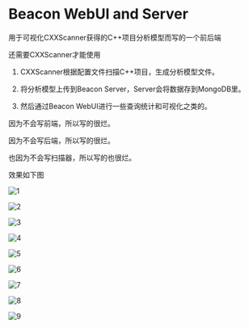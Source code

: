 # Beacon WebUI and Server
用于可视化CXXScanner获得的C++项目分析模型而写的一个前后端

还需要CXXScanner才能使用

1. CXXScanner根据配置文件扫描C++项目，生成分析模型文件。

2. 将分析模型上传到Beacon Server，Server会将数据存到MongoDB里。

3. 然后通过Beacon WebUI进行一些查询统计和可视化之类的。

因为不会写前端，所以写的很烂。

因为不会写后端，所以写的很烂。

也因为不会写扫描器，所以写的也很烂。

效果如下图

![1](./web/image/1.png)

![2](./web/image/2.png)

![3](./web/image/3.png)

![4](./web/image/4.png)

![5](./web/image/5.png)

![6](./web/image/6.png)

![7](./web/image/7.png)

![8](./web/image/8.png)

![9](./web/image/9.png)